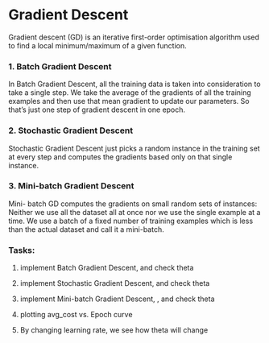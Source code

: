 # Gradient Descent

Gradient descent (GD) is an iterative first-order optimisation algorithm used to find a local minimum/maximum of a given function.

### 1. Batch Gradient Descent

In Batch Gradient Descent, all the training data is taken into consideration to take a single step. We take the average of the gradients of all the training examples and then use that mean gradient to update our parameters. So that’s just one step of gradient descent in one epoch.

### 2. Stochastic Gradient Descent

Stochastic Gradient Descent just picks a random instance in the training set at every step and computes the gradients based only on that single instance.

### 3. Mini-batch Gradient Descent

Mini- batch GD computes the gradients on small random sets of instances: Neither we use all the dataset all at once nor we use the single example at a time. We use a batch of a fixed number of training examples which is less than the actual dataset and call it a mini-batch.



### Tasks: 

1. implement Batch Gradient Descent, and check theta

2. implement Stochastic Gradient Descent, and check theta

3. implement Mini-batch Gradient Descent, , and check theta

4. plotting avg_cost vs. Epoch curve 

5. By changing learning rate, we see how theta will change




```python

```

